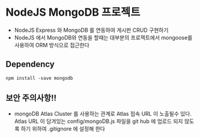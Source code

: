 # NodeJS MongoDB 프로젝트

- NodeJS Express 와 MongoDB 를 연동하여 게시판 CRUD 구현하기
- NodeJS 에서 MongoDB와 연동을 할때는 대부분의 프로젝트에서 mongoose를 사용하여 ORM 방식으로 접근한다

## Dependency

`npm install -save mongodb`

## 보안 주의사항!!

- mongoDB Atlas Cluster 를 사용하는 관계로 Atlas 접속 URL 이 노출될수 있다. Atlas URL 이 담겨있는 config/mongoDB.js 파일을 git hub 에 업로드 되지 않도록 하기 위하여 .gitignore 에 설정해 한다
